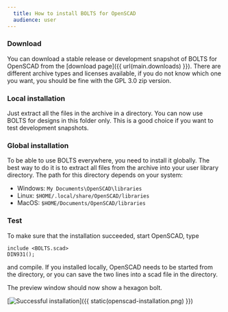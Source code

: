 ```yaml
---
  title: How to install BOLTS for OpenSCAD
  audience: user
---
```



### Download

You can download a stable release or development snapshot of BOLTS for OpenSCAD
from the [download page]({{ url(main.downloads) }}). There are different
archive types and licenses available, if you do not know which one you want,
you should be fine with the GPL 3.0 zip version.

### Local installation

Just extract all the files in the archive in a directory. You can now use BOLTS
for designs in this folder only. This is a good choice if you want to test
development snapshots.

### Global installation

To be able to use BOLTS everywhere, you need to install it globally. The best
way to do it is to extract all files from the archive into your user library
directory. The path for this directory depends on your system:

 - Windows: `My Documents\OpenSCAD\libraries`
 - Linux: `$HOME/.local/share/OpenSCAD/libraries`
 - MacOS: `$HOME/Documents/OpenSCAD/libraries`

### Test

To make sure that the installation succeeded, start OpenSCAD, type

    include <BOLTS.scad>
    DIN931();

and compile. If you installed locally, OpenSCAD needs to be started from the
directory, or you can save the two lines into a scad file in the directory.

The preview window should now show a hexagon bolt.

[<img alt="Successful installation" src="{{ static(openscad-installation.png) }}" />]({{ static(openscad-installation.png) }})

